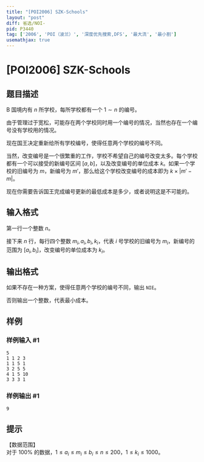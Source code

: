 ```yaml
---
title: "[POI2006] SZK-Schools"
layout: "post"
diff: 省选/NOI-
pid: P3440
tag: ['2006', 'POI（波兰）', '深度优先搜索,DFS', '最大流', '最小割']
usemathjax: true
---
```


# [POI2006] SZK-Schools
## 题目描述

B 国境内有 $n$ 所学校，每所学校都有一个 $1 \sim n$ 的编号。

由于管理过于宽松，可能存在两个学校同时用一个编号的情况，当然也存在一个编号没有学校用的情况。

现在国王决定重新给所有学校编号，使得任意两个学校的编号不同。

当然，改变编号是一个很繁重的工作，学校不希望自己的编号改变太多。每个学校都有一个可以接受的新编号区间 $[a,b]$，以及改变编号的单位成本 $k$。如果一个学校的旧编号为 $m$，新编号为 $m'$，那么给这个学校改变编号的成本即为 $k \times |m'-m|$。

现在你需要告诉国王完成编号更新的最低成本是多少，或者说明这是不可能的。
## 输入格式

第一行一个整数 $n$。

接下来 $n$ 行，每行四个整数 $m_i,a_i,b_i,k_i$，代表 $i$ 号学校的旧编号为 $m_i$，新编号的范围为 $[a_i,b_i]$，改变编号的单位成本为 $k_i$。
## 输出格式

如果不存在一种方案，使得任意两个学校的编号不同，输出 `NIE`。

否则输出一个整数，代表最小成本。
## 样例

### 样例输入 #1
```
5
1 1 2 3
1 1 5 1
3 2 5 5
4 1 5 10
3 3 3 1
```
### 样例输出 #1
```
9
```
## 提示

【数据范围】  
对于 $100\%$ 的数据，$1\le a_i \le m_i \le b_i \le n \le 200$，$1\le k_i \le 1000$。
